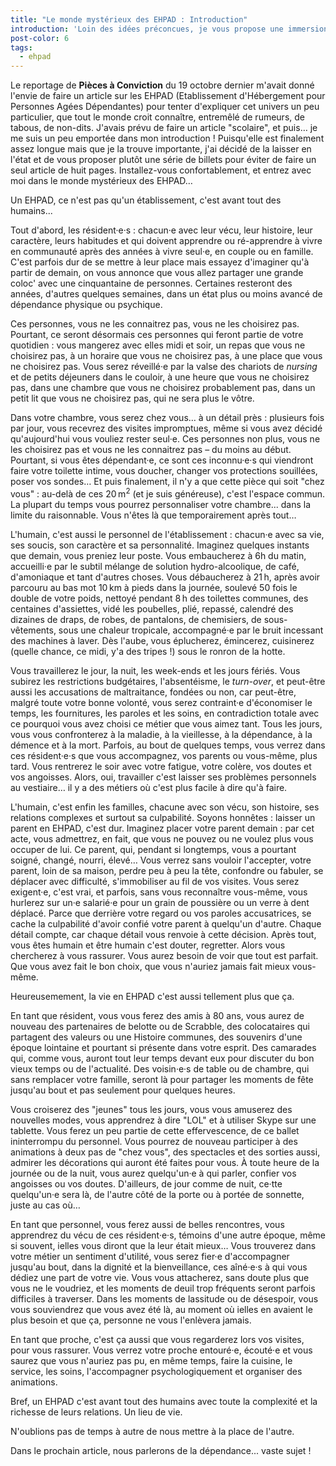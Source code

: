 ```yaml
---
title: "Le monde mystérieux des EHPAD : Introduction"
introduction: 'Loin des idées préconcues, je vous propose une immersion un peu particulière dans la peau d''un·e résident·e, d''un·e salarié·e, d''une famille en <abbr title="Etablissement d''Hébergement pour Personnes Agées Dépendantes">EHPAD</abbr>. Attachez vos ceintures et suivez le guide !'
post-color: 6
tags:
  - ehpad
---
```


Le reportage de **Pièces à Conviction** du 19 octobre dernier m'avait donné l'envie de faire un article sur les EHPAD (Etablissement d'Hébergement pour Personnes Agées Dépendantes) pour tenter d'expliquer cet univers un peu particulier, que tout le monde croit connaître, entremêlé de rumeurs, de tabous, de non-dits. J'avais prévu de faire un article "scolaire", et puis… je me suis un peu emportée dans mon introduction ! Puisqu'elle est finalement assez longue mais que je la trouve importante, j'ai décidé de la laisser en l'état et de vous proposer plutôt une série de billets pour éviter de faire un seul article de huit pages. Installez-vous confortablement, et entrez avec moi dans le monde mystérieux des EHPAD…

Un EHPAD, ce n'est pas qu'un établissement, c'est avant tout des humains...

Tout d'abord, les résident·e·s : chacun·e avec leur vécu, leur histoire, leur caractère, leurs habitudes et qui doivent apprendre ou ré-apprendre à vivre en communauté après des années à vivre seul·e, en couple ou en famille. C'est parfois dur de se mettre à leur place mais essayez d'imaginer qu'à partir de demain, on vous annonce que vous allez partager une grande coloc' avec une cinquantaine de personnes. Certaines resteront des années, d'autres quelques semaines, dans un état plus ou moins avancé de dépendance physique ou psychique. 

Ces personnes, vous ne les connaitrez pas, vous ne les choisirez pas. Pourtant, ce seront désormais ces personnes qui feront partie de votre quotidien : vous mangerez avec elles midi et soir, un repas que vous ne choisirez pas, à un horaire que vous ne choisirez pas, à une place que vous ne choisirez pas. Vous serez réveillé·e par la valse des chariots de <i lang="en">nursing</i> et de petits déjeuners dans le couloir, à une heure que vous ne choisirez pas, dans une chambre que vous ne choisirez probablement pas, dans un petit lit que vous ne choisirez pas, qui ne sera plus le vôtre. 

Dans votre chambre, vous serez chez vous… à un détail près : plusieurs fois par jour, vous recevrez des visites impromptues, même si vous avez décidé qu'aujourd'hui vous vouliez rester seul·e. Ces personnes non plus, vous ne les choisirez pas et vous ne les connaitrez pas –&nbsp;du moins au début. Pourtant, si vous êtes dépendant·e, ce sont ces inconnu·e·s qui viendront faire votre toilette intime, vous doucher, changer vos protections souillées, poser vos sondes… Et puis finalement, il n'y a que cette pièce qui soit "chez vous" : au-delà de ces 20&#8239;m<sup>2</sup> (et je suis généreuse), c'est l'espace commun. La plupart du temps vous pourrez personnaliser votre chambre... dans la limite du raisonnable. Vous n'êtes là que temporairement après tout…

L'humain, c'est aussi le personnel de l'établissement : chacun·e avec sa vie, ses soucis, son caractère et sa personnalité. Imaginez quelques instants que demain, vous preniez leur poste. Vous embaucherez à 6h du matin, accueilli·e par le subtil mélange de solution hydro-alcoolique, de café, d'amoniaque et tant d'autres choses. Vous débaucherez à 21&#8239;h, après avoir parcouru au bas mot 10&#8239;km à pieds dans la journée, soulevé 50 fois le double de votre poids, nettoyé pendant 8&#8239;h des toilettes communes, des centaines d'assiettes, vidé les poubelles, plié, repassé, calendré des dizaines de draps, de robes, de pantalons, de chemisiers, de sous-vêtements, sous une chaleur tropicale, accompagné·e par le bruit incessant des machines à laver. Dès l'aube, vous éplucherez, émincerez, cuisinerez (quelle chance, ce midi, y'a des tripes !) sous le ronron de la hotte.

Vous travaillerez le jour, la nuit, les week-ends et les jours fériés. Vous subirez les restrictions budgétaires, l'absentéisme, le <i lang="en">turn-over</i>, et peut-être aussi les accusations de maltraitance, fondées ou non, car peut-être, malgré toute votre bonne volonté, vous serez contraint·e d'économiser le temps, les fournitures, les paroles et les soins, en contradiction totale avec ce pourquoi vous avez choisi ce métier que vous aimez tant. Tous les jours, vous vous confronterez à la maladie, à la vieillesse, à la dépendance, à la démence et à la mort. Parfois, au bout de quelques temps, vous verrez dans ces résident·e·s que vous accompagnez, vos parents ou vous-même, plus tard. Vous rentrerez le soir avec votre fatigue, votre colère, vos doutes et vos angoisses.
Alors, oui, travailler c'est laisser ses problèmes personnels au vestiaire… il y a des métiers où c'est plus facile à dire qu'à faire.

L'humain, c'est enfin les familles, chacune avec son vécu, son histoire, ses relations complexes et surtout sa culpabilité. Soyons honnêtes : laisser un parent en EHPAD, c'est dur. Imaginez placer votre parent demain : par cet acte, vous admettrez, en fait, que vous ne pouvez ou ne voulez plus vous occuper de lui. Ce parent, qui, pendant si longtemps, vous a pourtant soigné, changé, nourri, élevé… Vous verrez sans vouloir l'accepter, votre parent, loin de sa maison, perdre peu à peu la tête, confondre ou fabuler, se déplacer avec difficulté, s'immobiliser au fil de vos visites. Vous serez exigent·e, c'est vrai, et parfois, sans vous reconnaître vous-même, vous hurlerez sur un·e salarié·e pour un grain de poussière ou un verre à dent déplacé. Parce que derrière votre regard ou vos paroles accusatrices, se cache la culpabilité d'avoir confié votre parent à quelqu'un d'autre. Chaque détail compte, car chaque détail vous renvoie à cette décision. Après tout, vous êtes humain et être humain c'est douter, regretter. Alors vous chercherez à vous rassurer. Vous aurez besoin de voir que tout est parfait. Que vous avez fait le bon choix, que vous n'auriez jamais fait mieux vous-même.

Heureusemement, la vie en EHPAD c'est aussi tellement plus que ça.

En tant que résident, vous vous ferez des amis à 80 ans, vous aurez de nouveau des partenaires de belotte ou de Scrabble, des colocataires qui partagent des valeurs ou une Histoire communes, des souvenirs d'une époque lointaine et pourtant si présente dans votre esprit. Des camarades qui, comme vous, auront tout leur temps devant eux pour discuter du bon vieux temps ou de l'actualité. Des voisin·e·s de table ou de chambre, qui sans remplacer votre famille, seront là pour partager les moments de fête jusqu'au bout et pas seulement pour quelques heures. 

Vous croiserez des "jeunes" tous les jours, vous vous amuserez des nouvelles modes, vous apprendrez à dire "LOL" et à utiliser Skype sur une tablette. Vous ferez un peu partie de cette effervescence, de ce ballet ininterrompu du personnel. Vous pourrez de nouveau participer à des animations à deux pas de "chez vous", des spectacles et des sorties aussi, admirer les décorations qui auront été faites pour vous. À toute heure de la journée ou de la nuit, vous aurez quelqu'un·e à qui parler, confier vos angoisses ou vos doutes. D'ailleurs, de jour comme de nuit, ce·tte quelqu'un·e sera là, de l'autre côté de la porte ou à portée de sonnette, juste au cas où…

En tant que personnel, vous ferez aussi de belles rencontres, vous apprendrez du vécu de ces résident·e·s, témoins d'une autre époque, même si souvent, ielles vous diront que la leur était mieux… Vous trouverez dans votre métier un sentiment d'utilité, vous serez fier·e d'accompagner jusqu'au bout, dans la dignité et la bienveillance, ces aîné·e·s à qui vous dédiez une part de votre vie. Vous vous attacherez, sans doute plus que vous ne le voudriez, et les moments de deuil trop fréquents seront parfois difficiles à traverser. Dans les moments de lassitude ou de désespoir, vous vous souviendrez que vous avez été là, au moment où ielles en avaient le plus besoin et que ça, personne ne vous l'enlèvera jamais.

En tant que proche, c'est ça aussi que vous regarderez lors vos visites, pour vous rassurer. Vous verrez votre proche entouré·e, écouté·e et vous saurez que vous n'auriez pas pu, en même temps, faire la cuisine, le service, les soins, l'accompagner psychologiquement et organiser des animations. 

Bref, un EHPAD c'est avant tout des humains avec toute la complexité et la richesse de leurs relations. Un lieu de vie.

N'oublions pas de temps à autre de nous mettre à la place de l'autre.

Dans le prochain article, nous parlerons de la dépendance... vaste sujet !